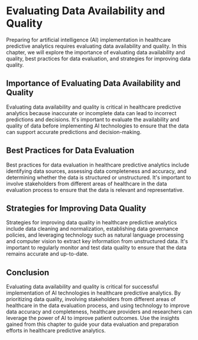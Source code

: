 Evaluating Data Availability and Quality
=======================================================================================================================

Preparing for artificial intelligence (AI) implementation in healthcare predictive analytics requires evaluating data availability and quality. In this chapter, we will explore the importance of evaluating data availability and quality, best practices for data evaluation, and strategies for improving data quality.

Importance of Evaluating Data Availability and Quality
------------------------------------------------------

Evaluating data availability and quality is critical in healthcare predictive analytics because inaccurate or incomplete data can lead to incorrect predictions and decisions. It's important to evaluate the availability and quality of data before implementing AI technologies to ensure that the data can support accurate predictions and decision-making.

Best Practices for Data Evaluation
----------------------------------

Best practices for data evaluation in healthcare predictive analytics include identifying data sources, assessing data completeness and accuracy, and determining whether the data is structured or unstructured. It's important to involve stakeholders from different areas of healthcare in the data evaluation process to ensure that the data is relevant and representative.

Strategies for Improving Data Quality
-------------------------------------

Strategies for improving data quality in healthcare predictive analytics include data cleaning and normalization, establishing data governance policies, and leveraging technology such as natural language processing and computer vision to extract key information from unstructured data. It's important to regularly monitor and test data quality to ensure that the data remains accurate and up-to-date.

Conclusion
----------

Evaluating data availability and quality is critical for successful implementation of AI technologies in healthcare predictive analytics. By prioritizing data quality, involving stakeholders from different areas of healthcare in the data evaluation process, and using technology to improve data accuracy and completeness, healthcare providers and researchers can leverage the power of AI to improve patient outcomes. Use the insights gained from this chapter to guide your data evaluation and preparation efforts in healthcare predictive analytics.
